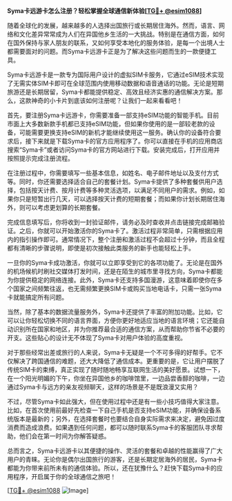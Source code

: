 **Syma卡远游卡怎么注册？轻松掌握全球通信新体验[[TG💪+ @esim1088](https://t.me/s/esim1088)]**

随着全球化的发展，越来越多的人选择出国旅行或长期居住海外。然而，语言、网络和文化差异常常成为人们在异国他乡生活的一大挑战。特别是在通信方面，如何在国外保持与家人朋友的联系，又如何享受本地化的服务体验，是每一个出境人士都需要面对的问题。而Syma卡远游卡正是为了解决这些问题而生的一款便捷工具。

Syma卡远游卡是一款专为国际用户设计的虚拟SIM卡服务，它通过eSIM技术实现了无需实体SIM卡即可在全球范围内使用移动数据和语音通话的功能。无论是短期旅游还是长期居留，Syma卡都能提供稳定、高效且经济实惠的通信解决方案。那么，这款神奇的小卡片到底该如何注册呢？让我们一起来看看吧！

首先，要注册Syma卡远游卡，你需要准备一部支持eSIM功能的智能手机。目前市面上大多数新款手机都已支持eSIM功能，但如果你使用的是一部较老款的设备，可能需要更换支持eSIM的新机才能继续使用这一服务。确认你的设备符合要求后，接下来就是下载Syma卡的官方应用程序了。你可以直接在手机的应用商店搜索“Syma卡”或者访问Syma卡的官方网站进行下载。安装完成后，打开应用并按照提示完成注册流程。

在注册过程中，你需要填写一些基本信息，如姓名、电子邮件地址以及支付方式等。同时，你还需要选择适合自己的套餐计划。Syma卡提供了多种套餐供用户选择，包括按天计费、按月计费等多种灵活选项，以满足不同用户的需求。例如，如果你只是短暂出行几天，可以选择按天计费的短期套餐；而如果你计划长期居住海外，则可以考虑更划算的长期套餐。

完成信息填写后，你将收到一封验证邮件，请务必及时查收并点击链接完成邮箱验证。之后，你就可以开始激活你的Syma卡了。激活过程非常简单，只需根据应用内的指引操作即可。通常情况下，整个注册和激活过程不会超过十分钟，而且全程都有清晰的步骤说明，即使是初次接触此类服务的新手也能轻松上手。

一旦你的Syma卡成功激活，你就可以立即享受到它的各项功能了。无论是在国外的机场候机时刷社交媒体打发时间，还是在陌生的城市里寻找方向，Syma卡都能为你提供稳定的网络连接。此外，Syma卡还支持多国漫游，这意味着即使你在多个国家之间频繁往返，也无需频繁更换SIM卡或购买当地电话卡，只需一张Syma卡就能搞定所有问题。

当然，除了基本的数据流量服务外，Syma卡还提供了丰富的附加功能。比如，它可以让你轻松切换不同的语言界面，方便你更好地适应当地的语言环境；它还能自动识别所在国家和地区，并为你推荐最合适的通信方案，从而帮助你节省不必要的开支。这些贴心的设计无不体现了Syma卡对用户体验的高度重视。

对于那些经常出差或旅行的人来说，Syma卡无疑是一个不可多得的好帮手。它不仅解决了跨国通信的难题，还大大降低了通信成本。更重要的是，它让用户摆脱了传统SIM卡的束缚，真正实现了随时随地畅享互联网生活的美好愿景。试想一下，在一个阳光明媚的下午，你坐在异国他乡的咖啡馆里，一边品尝香醇的咖啡，一边通过Syma卡与远方的亲友视频聊天，这样的场景是不是既浪漫又实用？

不过，尽管Syma卡如此强大，但在使用过程中还是有一些小技巧值得大家注意。比如，在首次使用前最好先检查一下自己手机是否支持eSIM功能，并确保设备系统版本是最新的；另外，在选择套餐时也要结合自身实际需求来决定，避免因过度消费而造成浪费。如果遇到任何问题，都可以随时联系Syma卡的客服团队寻求帮助，他们会在第一时间为你解答疑惑。

总而言之，Syma卡远游卡以其便捷的操作、灵活的套餐和卓越的性能赢得了广大用户的青睐。无论你是偶尔出国旅行的游客，还是长期定居海外的居民，Syma卡都能为你带来前所未有的通信体验。所以，还在犹豫什么？赶快下载Syma卡的应用程序，开启属于你的全球通信之旅吧！

[[TG💪+ @esim1088](https://t.me/s/esim1088) ![Image](https://i.postimg.cc/4NQfJmqS/Snipaste-2025-05-13-00-14-12.png)]